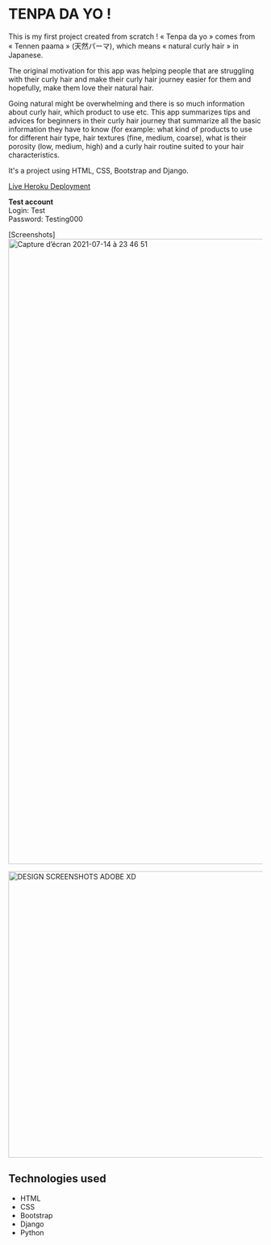 # TENPA DA YO !

This is my first project created from scratch !
« Tenpa da yo » comes from « Tennen paama » (天然パーマ), which means « natural curly hair » in Japanese. 

The original motivation for this app was helping people that are struggling with their curly hair and make their curly hair journey easier for them and hopefully, make them love their natural hair.

Going natural might be overwhelming and there is so much information about curly hair, which product to use etc.
This app summarizes tips and advices for beginners in their curly hair journey that summarize all the basic information they have to know (for example: what kind of products to use for different hair type, hair textures (fine, medium, coarse), what is their porosity (low, medium, high) and a curly hair routine suited to your hair characteristics.

It's a project using HTML, CSS, Bootstrap and Django.



[Live Heroku Deployment](https://tenpadayo.herokuapp.com/)

__Test account__  
Login: Test  
Password: Testing000  



[Screenshots]
<img width="1240" alt="Capture d’écran 2021-07-14 à 23 46 51" src="https://user-images.githubusercontent.com/78886716/125645196-992d7548-6e26-4ff8-8eee-4bc3ce60ab79.png">

<img width="568" alt="DESIGN SCREENSHOTS ADOBE XD" src="https://user-images.githubusercontent.com/78886716/125644884-3a74c096-170a-4fd9-ad94-c6cd2b050022.png">


## Technologies used

* HTML
* CSS
* Bootstrap
* Django
* Python



